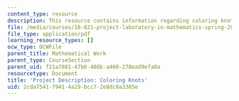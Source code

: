 ```yaml
---
content_type: resource
description: This resource contains information regarding coloring knots.
file: /media/courses/18-821-project-laboratory-in-mathematics-spring-2013/2cda7541f9414a29bcc72e8dc8a3385e_MIT18_821S13_pjct_col_knt.pdf
file_type: application/pdf
learning_resource_types: []
ocw_type: OCWFile
parent_title: Mathematical Work
parent_type: CourseSection
parent_uid: f21a7861-47b6-486b-a460-278ead9efa0a
resourcetype: Document
title: 'Project Description: Coloring Knots'
uid: 2cda7541-f941-4a29-bcc7-2e8dc8a3385e
---
```

